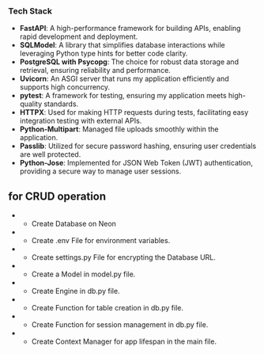 ### Tech Stack

- **FastAPI**: A high-performance framework for building APIs, enabling rapid development and deployment.
- **SQLModel**: A library that simplifies database interactions while leveraging Python type hints for better code clarity.
- **PostgreSQL with Psycopg**: The choice for robust data storage and retrieval, ensuring reliability and performance.
- **Uvicorn**: An ASGI server that runs my application efficiently and supports high concurrency.
- **pytest**: A framework for testing, ensuring my application meets high-quality standards.
- **HTTPX**: Used for making HTTP requests during tests, facilitating easy integration testing with external APIs.
- **Python-Multipart**: Managed file uploads smoothly within the application.
- **Passlib**: Utilized for secure password hashing, ensuring user credentials are well protected.
- **Python-Jose**: Implemented for JSON Web Token (JWT) authentication, providing a secure way to manage user sessions.



## for CRUD operation

- * Create Database on Neon
- * Create .env File for environment variables.
- * Create settings.py File for encrypting the Database URL.
- * Create a Model in model.py file.
- * Create Engine in db.py file.
- * Create Function for table creation in db.py file.
- * Create Function for session management in db.py file.
- * Create Context Manager for app lifespan in the main file.



